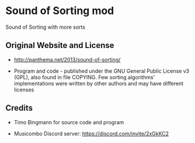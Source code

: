 # Sound of Sorting mod

Sound of Sorting with more sorts

## Original Website and License

- http://panthema.net/2013/sound-of-sorting/

- Program and code - published under the GNU General Public License v3
(GPL), also found in file COPYING. Few sorting
algorithms' implementations were written by other authors and may have
different licenses

## Credits

- Timo Bingmann for source code and program

- Musicombo Discord server: https://discord.com/invite/2xGkKC2
